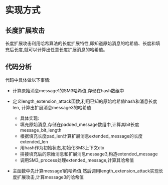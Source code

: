 # 实现方式
## 长度扩展攻击
长度扩展攻击利用哈希算法的长度扩展特性,即知道原始消息的哈希值、长度和填充后长度,就可以计算出任意长度扩展消息的哈希值。
## 代码分析
代码中具体做以下事情:
- 计算原始消息message1的SM3哈希值,存储在hash数组中
- 定义length_extension_attack函数,利用已知的原始哈希值hash和消息长度len, 计算出扩展消息message3的哈希值
  - 具体实现:
  - 填充原始消息,存储在padded_message数组中,计算其bit长度message_bit_length
  - 根据填充长度pad_len计算扩展消息extended_message的长度extended_len
  - 用hash作为初始状态,初始化SM3上下文ctx
  - 拼接填充后的原始消息和扩展消息message3,构造extended_message
  - 调用SM3_process处理extended_message,计算其哈希值

- 主函数中先计算message1的哈希值,然后调用length_extension_attack实现长度扩展攻击,计算message3的哈希值
